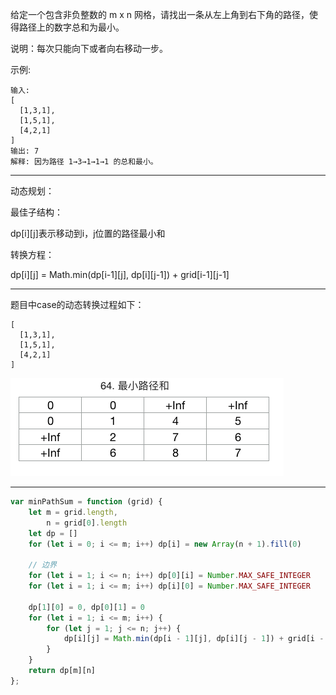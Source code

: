 给定一个包含非负整数的 m x n 网格，请找出一条从左上角到右下角的路径，使得路径上的数字总和为最小。

说明：每次只能向下或者向右移动一步。

示例:

```case
输入:
[
  [1,3,1],
  [1,5,1],
  [4,2,1]
]
输出: 7
解释: 因为路径 1→3→1→1→1 的总和最小。
```

---

动态规划：

最佳子结构：

dp[i][j]表示移动到i，j位置的路径最小和

转换方程：

dp[i][j] = Math.min(dp[i-1][j], dp[i][j-1]) + grid[i-1][j-1]

---

题目中case的动态转换过程如下：

```raw
[
  [1,3,1],
  [1,5,1],
  [4,2,1]
]
```

![64-minimum-path-sum.png](https://raw.githubusercontent.com/muyids/tuchuang/master/64-minimum-path-sum.png)

---

```javascript
var minPathSum = function (grid) {
    let m = grid.length,
        n = grid[0].length
    let dp = []
    for (let i = 0; i <= m; i++) dp[i] = new Array(n + 1).fill(0)

    // 边界
    for (let i = 1; i <= n; i++) dp[0][i] = Number.MAX_SAFE_INTEGER
    for (let i = 1; i <= m; i++) dp[i][0] = Number.MAX_SAFE_INTEGER

    dp[1][0] = 0, dp[0][1] = 0
    for (let i = 1; i <= m; i++) {
        for (let j = 1; j <= n; j++) {
            dp[i][j] = Math.min(dp[i - 1][j], dp[i][j - 1]) + grid[i - 1][j - 1]
        }
    }
    return dp[m][n]
};
```

